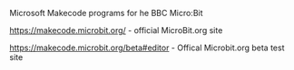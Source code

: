 

Microsoft Makecode programs for he BBC Micro:Bit

https://makecode.microbit.org/ - official MicroBit.org site

https://makecode.microbit.org/beta#editor - Offical Microbit.org beta test site
